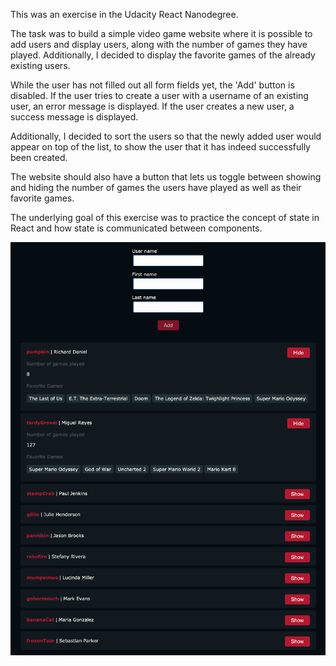 This was an exercise in the Udacity React Nanodegree.

The task was to build a simple video game website where it is possible to add users and display users, along with the number of games they have played. Additionally, I decided to display the favorite games of the already existing users.

While the user has not filled out all form fields yet, the 'Add' button is disabled.
If the user tries to create a user with a username of an existing user, an error message is displayed.
If the user creates a new user, a success message is displayed.

Additionally, I decided to sort the users so that the newly added user would appear on top of the list, to show the user that it has indeed successfully been created.

The website should also have a button that lets us toggle between showing and hiding the number of games the users have played as well as their favorite games.

The underlying goal of this exercise was to practice the concept of state in React and how state is communicated between components.

![project screenshot with form to create new user and list of existing users](https://raw.githubusercontent.com/runimo/reactnd-exercise07/master/screenshot-reactnd-exercise07-updated.png)
